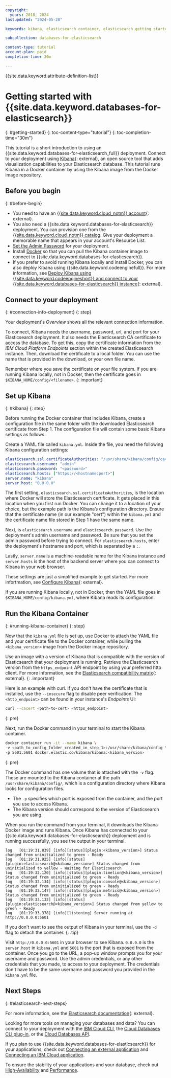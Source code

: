 ```yaml
---
copyright:
  years: 2018, 2024
lastupdated: "2024-05-28"

keywords: kibana, elasticsearch container, elasticsearch getting started

subcollection: databases-for-elasticsearch

content-type: tutorial
account-plan: paid
completion-time: 30m

---
```


{{site.data.keyword.attribute-definition-list}}

# Getting started with {{site.data.keyword.databases-for-elasticsearch}} 
{: #getting-started}
{: toc-content-type="tutorial"}
{: toc-completion-time="30m"}

This tutorial is a short introduction to using an {{site.data.keyword.databases-for-elasticsearch_full}} deployment. Connect to your deployment using [Kibana](https://www.elastic.co/guide/en/kibana/current/index.html){: external}, an open source tool that adds visualization capabilities to your Elasticsearch database. This tutorial runs Kibana in a Docker container by using the Kibana image from the Docker image repository.

## Before you begin
{: #before-begin}

- You need to have an [{{site.data.keyword.cloud_notm}} account](https://cloud.ibm.com/registration){: external}.
- You also need a {{site.data.keyword.databases-for-elasticsearch}} deployment. You can provision one from the [{{site.data.keyword.cloud_notm}} catalog](https://cloud.ibm.com/catalog/databases-for-elasticsearch). Give your deployment a memorable name that appears in your account's Resource List.
- [Set the Admin Password](/docs/databases-for-elasticsearch?topic=databases-for-elasticsearch-user-management&interface=ui#user-management-set-admin-password-ui) for your deployment.
- Install [Docker](https://www.docker.com/) so that you can pull the Kibana container image to connect to {{site.data.keyword.databases-for-elasticsearch}}.
- If you prefer to avoid running Kibana locally and install Docker, you can also deploy Kibana using {{site.data.keyword.codeenginefull}}. For more information, see [Deploy Kibana using {{site.data.keyword.codeengineshort}} and connect to your {{site.data.keyword.databases-for-elasticsearch}} instance](https://cloud.ibm.com/docs/databases-for-elasticsearch?topic=databases-for-elasticsearch-kibana-code-engine-icd-elasticsearch){: external}.

## Connect to your deployment
{: #connection-info-deployment}
{: step}

Your deployment's _Overview_ shows all the relevant connection information.

To connect, Kibana needs the username, password, url, and port for your Elasticsearch deployment. It also needs the Elasticsearch CA certificate to access the database. To get this, copy the certificate information from the _IBM Cloud Platform Endpoints_ section within the created Elasticsearch instance. Then, download the certificate to a local folder. You can use the name that is provided in the download, or your own file name.

Remember where you save the certificate on your file system. If you are running Kibana locally, not in Docker, then the certificate goes in `$KIBANA_HOME/config/<filename>`.
{: important}

## Set up Kibana
{: #kibana}
{: step}

Before running the Docker container that includes Kibana, create a configuration file in the same folder with the downloaded Elasticsearch certificate from Step 1. The configuration file will contain some basic Kibana settings as follows.

Create a YAML file called `kibana.yml`. Inside the file, you need the following Kibana configuration settings:
```yaml
elasticsearch.ssl.certificateAuthorities: "/usr/share/kibana/config/cacert"
elasticsearch.username: "admin"
elasticsearch.password: "<password>"
elasticsearch.hosts: ["https://<hostname:port>"]
server.name: "kibana"
server.host: "0.0.0.0"
```

The first setting, `elasticsearch.ssl.certificateAuthorities`, is the location where Docker will store the Elasticsearch certificate. It gets placed in this location when you first run Docker. You can change it to a location of your choice, but the example path is the Kibana’s configuration directory. Ensure that the certificate name (in our example "cert") within the `kibana.yml` and the certificate name file stored in Step 1 have the same name.

Next, is `elasticsearch.username` and `elasticsearch.password`. Use the deployment's admin username and password. Be sure that you set the admin password before trying to connect. For `elasticsearch.hosts`, enter the deployment's hostname and port, which is separated by a `:`.

Lastly, `server.name` is a machine-readable name for the Kibana instance and `server.hosts` is the host of the backend server where you can connect to Kibana in your web browser.

These settings are just a simplified example to get started. For more infortmation, see [Configure Kibana](https://www.elastic.co/guide/en/kibana/current/settings.html){: external}.

If you are running Kibana locally, not in Docker, then the YAML file goes in `$KIBANA_HOME/config/kibana.yml`, where Kibana reads its configuration.

## Run the Kibana Container
{: #running-kibana-container}
{: step}

Now that the `kibana.yml` file is set up, use Docker to attach the YAML file and your certificate file to the Docker container, while pulling the `<kibana_version>` image from the Docker image repository.

Use an image with a version of Kibana that is compatible with the version of Elasticsearch that your deployment is running. Retrieve the Elasticsearch version from the `https_endpoint` API endpoint by using your preferred http client. For more information, see the [Elasticsearch compatibility matrix](https://www.elastic.co/support/matrix#matrix_compatibility){: external}.
{: .important}

Here is an example with curl. If you don't have the certificate that is installed, use the `--insecure` flag to disable peer verification. The `<http_endpoint>` can be found in your instance's _Endpoints_ UI:

```sh
curl --cacert <path-to-cert> <https_endpoint>
```
{: pre}

Next, run the Docker command in your terminal to start the Kibana container.
```sh
docker container run -it --name kibana \
-v <path_to_config_folder_created_in_step_1>:/usr/share/kibana/config \
-p 5601:5601 docker.elastic.co/kibana/kibana:<kibana_version>
```
{: pre}

The Docker command has one volume that is attached with the `-v` flag. These are mounted to the Kibana container at the path `/usr/share/kibana/config/`, which is a configuration directory where Kibana looks for configuration files.
- The `-p` specifies which port is exposed from the container, and the port you use to access Kibana.
- The Kibana version should correspond to the version of Elasticsearch you are using.

When you run the command from your terminal, it downloads the Kibana Docker image and runs Kibana.
Once Kibana has connected to your {{site.data.keyword.databases-for-elasticsearch}} deployment and is running successfully, you see the output in your terminal.
```text
log   [01:19:31.839] [info][status][plugin:<kibana_version>] Status changed from uninitialized to green - Ready
log   [01:19:31.925] [info][status][plugin:elasticsearch@<kibana_version>] Status changed from uninitialized to yellow - Waiting for Elasticsearch
log   [01:19:32.120] [info][status][plugin:timelion@<kibana_version>] Status changed from uninitialized to green - Ready
log   [01:19:32.134] [info][status][plugin:console@<kibana_version>] Status changed from uninitialized to green - Ready
log   [01:19:32.147] [info][status][plugin:metrics@<kibana_version>] Status changed from uninitialized to green - Ready
log   [01:19:33.132] [info][status][plugin:elasticsearch@<kibana_version>] Status changed from yellow to green - Ready
log   [01:19:33.378] [info][listening] Server running at http://0.0.0.0:5601
```

If you don't want to see the output of Kibana in your terminal, use the `-d` flag to detach the container.
{: .tip}

Visit `http://0.0.0.0:5601` in your browser to see Kibana. `0.0.0.0` is the `server.host` in `kibana.yml` and `5601` is the port that is exposed from the container. Once you go to the URL, a pop-up window prompts you for your username and password. Use the admin credentials, or any other credentials that you made, to access to your deployment. The credentials don't have to be the same username and password you provided in the `kibana.yml` file.

## Next Steps
{: #elasticsearch-next-steps}

For more information, see the [Elasticsearch documentation](https://www.elastic.co/guide/en/elasticsearch/reference/current/index.html){: external}.

Looking for more tools on managing your databases and data? You can connect to your deployment with the [IBM Cloud CLI](/docs/cli?topic=cli-install-ibmcloud-cli), the [Cloud Databases CLI plug-in](/docs/databases-cli-plugin?topic=databases-cli-plugin-cdb-reference), or the [Cloud Databases API](https://cloud.ibm.com/apidocs/cloud-databases-api).

If you plan to use {{site.data.keyword.databases-for-elasticsearch}} for your applications, check out [Connecting an external application](/docs/databases-for-elasticsearch?topic=databases-for-elasticsearch-external-app) and [Connecting an IBM Cloud application](/docs/databases-for-elasticsearch?topic=databases-for-elasticsearch-ibmcloud-app).

To ensure the stability of your applications and your database, check out [High-Availability](/docs/databases-for-elasticsearch?topic=databases-for-elasticsearch-high-availability) and [Performance](/docs/databases-for-elasticsearch?topic=databases-for-elasticsearch-performance).
